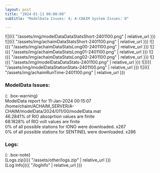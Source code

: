 ```yaml
---
layout: post
title: "2024-01-11 00:00:00"
subtitle: "ModelData Issues: 4; A-CHAIM System Issues: 0"

---
```


![]({{ "/assets/img/modelDataDataStatsShort-2401100.png" | relative_url }})
![]({{ "/assets/img/achaimDataStatsShort-2401100.png" | relative_url }})
![]({{ "/assets/img/achaimDataStatsLong00-2401100.png" | relative_url }})
![]({{ "/assets/img/achaimDataStatsLong01-2401100.png" | relative_url }})
![]({{ "/assets/img/achaimDataStatsLong02-2401100.png" | relative_url }})
![]({{ "/assets/img/modelDataDataStats-2401100.png" | relative_url }})
![]({{ "/assets/img/modelDataStationStats-2401100.png" | relative_url }})
![]({{ "/assets/img/achaimRunTime-2401100.png" | relative_url }})


### ModelData Issues:  
  
{: .box-warning}  
 ModelData report for 11-Jan-2024 00:15:07   
 /home/chaim/ACHAIM_SERVER/A-CHAIM/modelData/2024/011/00/modelData.mat   
 46.2841% of RIO absoprtion values are finite   
 68.1828% of RIO volt values are finite   
 0% of all possible stations for IONO were downloaded. x267   
 0% of all possible stations for SENTINEL were downloaded. x286   
  


### Logs:  
  
{: .box-note}  
[Logs.zip]({{ "/assets/other/logs.zip" | relative_url }})  
[Log Info]({{ "/logInfo" | relative_url }})  
